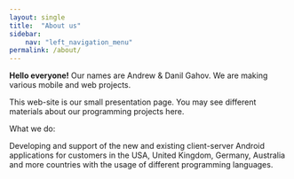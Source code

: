 ```yaml
---
layout: single
title:  "About us"
sidebar:
    nav: "left_navigation_menu"
permalink: /about/
---
```


**Hello everyone!** Our names are Andrew & Danil Gahov. We are making various mobile and web projects.

This web-site is our small presentation page. You may see different materials about our programming projects here.


What we do:

Developing and support of the new and existing client-server Android applications for customers in the USA, United 
Kingdom, Germany, Australia and more countries with the usage of different programming languages.
